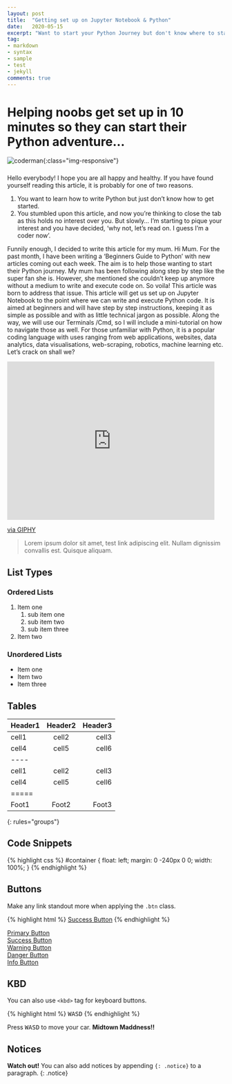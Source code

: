 ```yaml
---
layout: post
title:  "Getting set up on Jupyter Notebook & Python"
date:   2020-05-15
excerpt: "Want to start your Python Journey but don't know where to start? This blog piece will get you set up on Jupyter Notebook and Python. Goodluck on your Python Advenure."
tag:
- markdown 
- syntax
- sample
- test
- jekyll
comments: true
---
```

# Helping noobs get set up in 10 minutes so they can start their Python adventure…

![coderman](/niall-anthony-mcnulty.github.io/assets/img/coderman.jpg){:class="img-responsive"}

### 

Hello everybody! I hope you are all happy and healthy. If you have found yourself reading this article, it is probably for one of two reasons.

1. You want to learn how to write Python but just don’t know how to get started.
2. You stumbled upon this article, and now you’re thinking to close the tab as this holds no interest over you. But slowly… I’m starting to pique your interest and you have decided, ‘why not, let’s read on. I guess I’m a coder now’.

Funnily enough, I decided to write this article for my mum. Hi Mum. For the past month, I have been writing a ‘Beginners Guide to Python’ with new articles coming out each week. The aim is to help those wanting to start their Python journey. My mum has been following along step by step like the super fan she is. However, she mentioned she couldn’t keep up anymore without a medium to write and execute code on. So voila! This article was born to address that issue.
This article will get us set up on Jupyter Notebook to the point where we can write and execute Python code. It is aimed at beginners and will have step by step instructions, keeping it as simple as possible and with as little technical jargon as possible. Along the way, we will use our Terminals /Cmd, so I will include a mini-tutorial on how to navigate those as well.
For those unfamiliar with Python, it is a popular coding language with uses ranging from web applications, websites, data analytics, data visualisations, web-scraping, robotics, machine learning etc.
Let’s crack on shall we?

<iframe src="https://giphy.com/embed/3orieRSPKRODbLKBPO" width="480" height="366" frameBorder="0" class="giphy-embed" allowFullScreen></iframe><p><a href="https://giphy.com/gifs/season-5-the-simpsons-5x3-3orieRSPKRODbLKBPO">via GIPHY</a></p>

> Lorem ipsum dolor sit amet, test link adipiscing elit. Nullam dignissim convallis est. Quisque aliquam.

## List Types

### Ordered Lists

1. Item one
   1. sub item one
   2. sub item two
   3. sub item three
2. Item two

### Unordered Lists

* Item one
* Item two
* Item three

## Tables

| Header1 | Header2 | Header3 |
|:--------|:-------:|--------:|
| cell1   | cell2   | cell3   |
| cell4   | cell5   | cell6   |
|----
| cell1   | cell2   | cell3   |
| cell4   | cell5   | cell6   |
|=====
| Foot1   | Foot2   | Foot3
{: rules="groups"}

## Code Snippets

{% highlight css %}
#container {
  float: left;
  margin: 0 -240px 0 0;
  width: 100%;
}
{% endhighlight %}

## Buttons

Make any link standout more when applying the `.btn` class.

{% highlight html %}
<a href="#" class="btn btn-success">Success Button</a>
{% endhighlight %}

<div markdown="0"><a href="#" class="btn">Primary Button</a></div>
<div markdown="0"><a href="#" class="btn btn-success">Success Button</a></div>
<div markdown="0"><a href="#" class="btn btn-warning">Warning Button</a></div>
<div markdown="0"><a href="#" class="btn btn-danger">Danger Button</a></div>
<div markdown="0"><a href="#" class="btn btn-info">Info Button</a></div>

## KBD

You can also use `<kbd>` tag for keyboard buttons.

{% highlight html %}
<kbd>W</kbd><kbd>A</kbd><kbd>S</kbd><kbd>D</kbd>
{% endhighlight %}

Press <kbd>W</kbd><kbd>A</kbd><kbd>S</kbd><kbd>D</kbd> to move your car. **Midtown Maddness!!**

## Notices

**Watch out!** You can also add notices by appending `{: .notice}` to a paragraph.
{: .notice}
